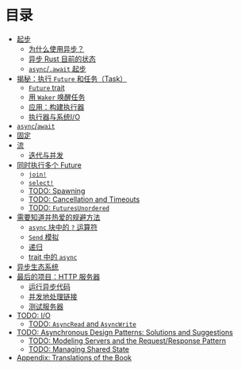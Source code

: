 # 目录

- [起步](01_getting_started/01_chapter.md)
    - [为什么使用异步？](01_getting_started/02_why_async.md)
    - [异步 Rust 目前的状态](01_getting_started/03_state_of_async_rust.md)
    - [`async`/`.await` 起步](01_getting_started/04_async_await_primer.md)
- [揭秘：执行 `Future`  和任务（Task）](02_execution/01_chapter.md)
    - [`Future` trait](02_execution/02_future.md)
    - [用 `Waker` 唤醒任务](02_execution/03_wakeups.md)
    - [应用：构建执行器](02_execution/04_executor.md)
    - [执行器与系统I/O](02_execution/05_io.md)
- [`async`/`await`](03_async_await/01_chapter.md)
- [固定](04_pinning/01_chapter.md)
- [流](05_streams/01_chapter.md)
    - [迭代与并发](05_streams/02_iteration_and_concurrency.md)
- [同时执行多个 Future](06_multiple_futures/01_chapter.md)
    - [`join!`](06_multiple_futures/02_join.md)
    - [`select!`](06_multiple_futures/03_select.md)
    - [TODO: Spawning]()
    - [TODO: Cancellation and Timeouts]()
    - [TODO: `FuturesUnordered`]()
- [需要知道并热爱的规避方法](07_workarounds/01_chapter.md)
    - [`async` 块中的 `?` 运算符](07_workarounds/02_err_in_async_blocks.md)
    - [`Send` 模拟](07_workarounds/03_send_approximation.md)
    - [递归](07_workarounds/04_recursion.md)
    - [trait 中的 `async`](07_workarounds/05_async_in_traits.md)
- [异步生态系统](08_ecosystem/00_chapter.md)
- [最后的项目：HTTP 服务器](09_example/00_intro.md)
    - [运行异步代码](09_example/01_running_async_code.md)
    - [并发地处理链接](09_example/02_handling_connections_concurrently.md)
    - [测试服务器](09_example/03_tests.md)
- [TODO: I/O]()
    - [TODO: `AsyncRead` and `AsyncWrite`]()
- [TODO: Asynchronous Design Patterns: Solutions and Suggestions]()
    - [TODO: Modeling Servers and the Request/Response Pattern]()
    - [TODO: Managing Shared State]()
- [Appendix: Translations of the Book](12_appendix/01_translations.md)
